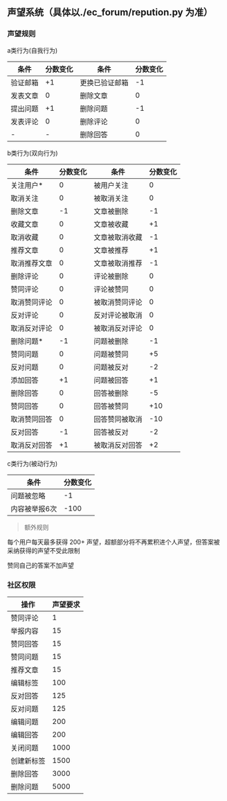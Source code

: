 ## 声望系统（具体以./ec_forum/repution.py 为准）
### 声望规则

a类行为(自我行为)

条件 | 分数变化 | 条件 | 分数变化
--------|--------|--------|--------
验证邮箱|+1|更换已验证邮箱|-1
发表文章|0|删除文章|0
提出问题|+1|删除问题|-1
发表评论|0|删除评论|0
-|-|删除回答|0


b类行为(双向行为)

条件 | 分数变化 | 条件 | 分数变化
--------|--------|--------|--------
关注用户*|0|被用户关注|0
取消关注|0|被取消关注|0
删除文章|-1|文章被删除|-1
收藏文章|0|文章被收藏|+1
取消收藏|0|文章被取消收藏|-1
推荐文章|0|文章被推荐|+1
取消推荐文章|0|文章被取消推荐|-1
删除评论|0|评论被删除|0
赞同评论|0|评论被赞同|0
取消赞同评论|0|被取消赞同评论|0
反对评论|0|反对评论被取消|0
取消反对评论|0|被取消反对评论|0
删除问题*|-1|问题被删除|-1
赞同问题|0|问题被赞同|+5
反对问题|0|问题被反对|-2
添加回答|+1|问题被回答|+1
删除回答|0|回答被删除|-5
赞同回答|0|回答被赞同|+10
取消赞同回答|0|回答赞同被取消|-10
反对回答|-1|回答被反对|-2
取消反对回答|+1|被取消反对回答|+2




c类行为(被动行为)

条件 | 分数变化
--------|--------
问题被忽略|-1
内容被举报6次|-100

> 额外规则

每个用户每天最多获得 200+ 声望，超额部分将不再累积进个人声望，但答案被采纳获得的声望不受此限制

赞同自己的答案不加声望


### 社区权限

操作 | 声望要求
--------|--------
赞同评论|1
举报内容|15
赞同回答|15
赞同问题|15
推荐文章|15
编辑标签|100
反对回答|125
反对问题|125
编辑问题|200
编辑回答|200
关闭问题|1000
创建新标签|1500
删除回答|3000
删除问题|5000
